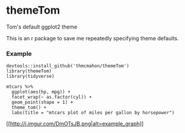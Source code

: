 # themeTom
Tom's default ggplot2 theme

This is an r package to save me repeatedly specifying theme defaults.

### Example

```{r}
devtools::install_github('thmcmahon/themeTom')
library(themeTom)
library(tidyverse)

mtcars %>%
  ggplot(aes(hp, mpg)) +
  facet_wrap(~ as.factor(cyl)) +
  geom_point(shape = 1) +
  theme_tom() +
  labs(title = "mtcars plot of miles per gallon by horsepower")
```
[[http://i.imgur.com/DmOTsJB.png|alt=example_graph]]
